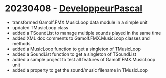 # 20230408 - [DeveloppeurPascal](https://github.com/DeveloppeurPascal)

* transformed Gamolf.FMX.MusicLoop data module in a simple unit
* updated TMusicLoop class
* added a TSoundList to manage multiple sounds played in the same time
* added XML doc comments to Gamolf.FMX.MusicLoop classes and methods
* added a MusicLoop function to get a singleton of TMusicLoop
* added a SoundList function to get a singleton of TSoundList
* added a sample project to test all features of Gamolf.FMX.MusicLoop unit
* added a property to get the sound/music filename in TMusicLoop
